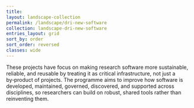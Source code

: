 ```yaml
---
title: 
layout: landscape-collection
permalink: /landscape/dri-new-software
collection: landscape-dri-new-software
entries_layout: grid
sort_by: order
sort_order: reversed
classes: wide
---
```


These projects have focus on making research software more sustainable, reliable, and reusable by treating it as critical infrastructure, not just a by‑product of projects. The programme aims to improve how software is developed, maintained, governed, discovered, and supported across disciplines, so researchers can build on robust, shared tools rather than reinventing them.
